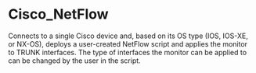 # Cisco_NetFlow
Connects to a single Cisco device and, based on its OS type (IOS, IOS-XE, or NX-OS), deploys a user-created NetFlow script and applies the monitor to TRUNK interfaces. The type of interfaces the monitor can be applied to can be changed by the user in the script. 
